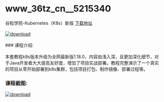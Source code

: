 # www_36tz_cn__5215340
谷粒学院-Kubernetes（K8s）新版
[下载地址](http://www.36tz.cn/article/5215340 "下载地址")
<br/></br>[![download](http://36tz.cn/muke_img/2020_09_2-44-300x173.png "下载地址")](http://www.36tz.cn/article/5215340 "下载地址")
<br/></br>### 课程介绍:<br/></br>本套教程k8s版本升级为全网最新版1.18.0，内容由浅入深，且更加深化细节，对于Java开发者大大提高友好度，增加了项目实战部署。教程完整演示了一个真实的项目从零开始部署到k8s集群，包括项目打包、制作镜像、部署过程等。

### 课程截图:
[![download](http://36tz.cn/muke_img/2020_09_1-42.png "下载地址")](http://www.36tz.cn/article/5215340 "下载地址")
